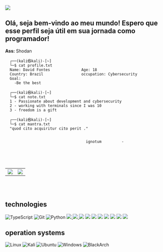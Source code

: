 
<img src="https://capsule-render.vercel.app/api?type=waving&height=300&color=gradient&text=Thales%20shodan&textBg=false&fontColor=32004A&fontAlign=50&desc=Programming%20live%20style%20&descSize=20&animation=twinkling">

## Olá, seja bem-vindo ao meu mundo! Espero que esse perfil seja útil em sua jornada como programador!  
**Ass:** Shodan



````console
  ┌──(kali㉿kali)-[~]
  └─$ cat profile.txt 
  Name: David Fontes              Age: 18
  Country: Brazil                 occupation: Cybersecurity
  Goal:
    -Be the best
                                                                          
  ┌──(kali㉿kali)-[~]
  └─$ cat note.txt   
  1 - Passionate about development and cybersecurity
  2 - working with terminals since I was 10
  3 - freedom is a gift
                                                                          
  ┌──(kali㉿kali)-[~]
  └─$ cat mantra.txt 
  "quod cito acquiritur cito perit ."


                                    ignotum         -
                                                                          
````


                               
                                                                          
<br><br>

<table>
  <tr>
    <td>
      <img src="https://github-readme-stats.vercel.app/api?username=thaleshodan&show_icons=true&theme=dark" />
    </td>
    <td>
      <img src="https://github-readme-stats.vercel.app/api/top-langs/?username=thaleshodan&layout=compact&theme=dark" />
    </td>
  </tr>
</table>

<br><br>


## technologies ##
![TypeScript](https://img.shields.io/badge/TypeScript-007ACC?style=for-the-badge&logo=typescript&logoColor=white)
![Git](https://img.shields.io/badge/GIT-E44C30?style=for-the-badge&logo=git&logoColor=white)
![Python](https://img.shields.io/badge/python-3670A0?style=for-the-badge&logo=python&logoColor=ffdd54)
<a href="https://www.linkedin.com/in/glauco-thales-b042a42b9/" target="_blank">
    <img src="https://img.shields.io/badge/LinkedIn-0077B5?style=for-the-badge&logo=linkedin&logoColor=white">
</a>
<a href="https://www.instagram.com/denied_3301?igsh=NW9scmphNGV3d21i" target="_blank">
    <img src="https://img.shields.io/badge/Instagram-E4405F?style=for-the-badge&logo=instagram&logoColor=white">
</a>
    <img src="https://img.shields.io/badge/Instagram-E4405F?style=for-the-badge&logo=instagram&logoColor=white">
<img src="https://img.shields.io/badge/HTML-239120?style=for-the-badge&logo=html5&logoColor=white">
<img src="https://img.shields.io/badge/CSS-239120?&style=for-the-badge&logo=css3&logoColor=white">
<img src="https://img.shields.io/badge/JavaScript-F7DF1E?style=for-the-badge&logo=javascript&logoColor=black">
<img src="https://img.shields.io/badge/GNU%20Bash-4EAA25?style=for-the-badge&logo=GNU%20Bash&logoColor=white">
<img src="https://img.shields.io/badge/C%2B%2B-00599C?style=for-the-badge&logo=c%2B%2B&logoColor=white">
<img src="https://img.shields.io/badge/C-00599C?style=for-the-badge&logo=c&logoColor=white">
<img src="https://img.shields.io/badge/Rust-000000?style=for-the-badge&logo=rust&logoColor=white">


## operation systems
![Linux](https://img.shields.io/badge/Linux-000?style=for-the-badge&logo=linux&logoColor=FCC624)
![Kali](https://img.shields.io/badge/Kali-268BEE?style=for-the-badge&logo=kalilinux&logoColor=white)
![Ubuntu](https://img.shields.io/badge/Ubuntu-35495E?style=for-the-badge&logo=ubuntu&logoColor=2CA5E0)
![Windows](https://img.shields.io/badge/Windows-000?style=for-the-badge&logo=windows&logoColor=2CA5E0)
![BlackArch](https://img.shields.io/badge/BlackArch-000000?style=for-the-badge&logo=blackarch&logoColor=white)

